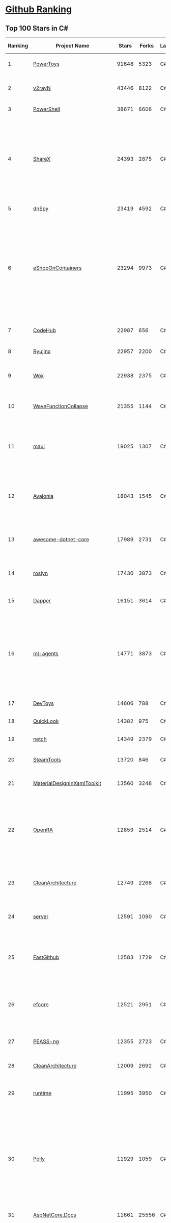 [Github Ranking](../README.md)
==========

## Top 100 Stars in C\#

| Ranking | Project Name | Stars | Forks | Language | Open Issues | Description | Last Commit |
| ------- | ------------ | ----- | ----- | -------- | ----------- | ----------- | ----------- |
| 1 | [PowerToys](https://github.com/microsoft/PowerToys) | 91648 | 5323 | C# | 4948 | Windows system utilities to maximize productivity | 2023-05-30T23:04:39Z |
| 2 | [v2rayN](https://github.com/2dust/v2rayN) | 43446 | 8122 | C# | 40 | A GUI client for Windows, support Xray core and v2fly core and others | 2023-05-23T05:58:15Z |
| 3 | [PowerShell](https://github.com/PowerShell/PowerShell) | 38671 | 6606 | C# | 3360 | PowerShell for every system! | 2023-05-29T13:57:27Z |
| 4 | [ShareX](https://github.com/ShareX/ShareX) | 24393 | 2875 | C# | 546 | ShareX is a free and open source program that lets you capture or record any area of your screen and share it with a single press of a key. It also allows uploading images, text or other types of files to many supported destinations you can choose from. | 2023-05-30T14:58:18Z |
| 5 | [dnSpy](https://github.com/dnSpy/dnSpy) | 23419 | 4592 | C# | 0 | .NET debugger and assembly editor | 2020-12-20T23:55:15Z |
| 6 | [eShopOnContainers](https://github.com/dotnet-architecture/eShopOnContainers) | 23294 | 9973 | C# | 30 | Cross-platform .NET sample microservices and container based application that runs on Linux Windows and macOS. Powered by .NET 7, Docker Containers and Azure Kubernetes Services. Supports Visual Studio, VS for Mac and CLI based environments with Docker CLI, dotnet CLI, VS Code or any other code editor. | 2023-05-24T00:41:49Z |
| 7 | [CodeHub](https://github.com/CodeHubApp/CodeHub) | 22987 | 656 | C# | 234 | CodeHub is an iOS application written using Xamarin | 2022-06-22T16:14:05Z |
| 8 | [Ryujinx](https://github.com/Ryujinx/Ryujinx) | 22957 | 2200 | C# | 456 | Experimental Nintendo Switch Emulator written in C# | 2023-05-31T00:59:37Z |
| 9 | [Wox](https://github.com/Wox-launcher/Wox) | 22938 | 2375 | C# | 991 | Launcher for Windows, an alternative to Alfred and Launchy. | 2022-12-27T10:47:18Z |
| 10 | [WaveFunctionCollapse](https://github.com/mxgmn/WaveFunctionCollapse) | 21355 | 1144 | C# | 1 | Bitmap & tilemap generation from a single example with the help of ideas from quantum mechanics | 2023-03-10T02:57:18Z |
| 11 | [maui](https://github.com/dotnet/maui) | 19025 | 1307 | C# | 2326 | .NET MAUI is the .NET Multi-platform App UI, a framework for building native device applications spanning mobile, tablet, and desktop. | 2023-05-31T01:54:19Z |
| 12 | [Avalonia](https://github.com/AvaloniaUI/Avalonia) | 18043 | 1545 | C# | 1248 | Develop Desktop, Embedded, Mobile and WebAssembly apps with C# and XAML. The most popular .NET Foundation community project. | 2023-05-31T02:49:51Z |
| 13 | [awesome-dotnet-core](https://github.com/thangchung/awesome-dotnet-core) | 17989 | 2731 | C# | 19 | :honeybee: A collection of awesome .NET core libraries, tools, frameworks and software | 2023-05-12T11:10:03Z |
| 14 | [roslyn](https://github.com/dotnet/roslyn) | 17430 | 3873 | C# | 8064 | The Roslyn .NET compiler provides C# and Visual Basic languages with rich code analysis APIs. | 2023-05-31T02:09:29Z |
| 15 | [Dapper](https://github.com/DapperLib/Dapper) | 16151 | 3614 | C# | 374 | Dapper - a simple object mapper for .Net | 2023-04-15T14:20:41Z |
| 16 | [ml-agents](https://github.com/Unity-Technologies/ml-agents) | 14771 | 3873 | C# | 134 | The Unity Machine Learning Agents Toolkit (ML-Agents) is an open-source project that enables games and simulations to serve as environments for training intelligent agents using deep reinforcement learning and imitation learning. | 2023-05-30T12:23:11Z |
| 17 | [DevToys](https://github.com/veler/DevToys) | 14606 | 788 | C# | 177 | A Swiss Army knife for developers. | 2023-05-31T02:55:25Z |
| 18 | [QuickLook](https://github.com/QL-Win/QuickLook) | 14382 | 975 | C# | 386 | Bring macOS “Quick Look” feature to Windows | 2023-05-25T09:33:32Z |
| 19 | [netch](https://github.com/netchx/netch) | 14349 | 2379 | C# | 10 | A simple proxy client | 2023-05-28T17:05:54Z |
| 20 | [SteamTools](https://github.com/BeyondDimension/SteamTools) | 13720 | 846 | C# | 529 | 🛠「Watt Toolkit」是一个开源跨平台的多功能 Steam 工具箱。 | 2023-05-30T13:23:51Z |
| 21 | [MaterialDesignInXamlToolkit](https://github.com/MaterialDesignInXAML/MaterialDesignInXamlToolkit) | 13560 | 3248 | C# | 143 | Google's Material Design in XAML & WPF, for C# & VB.Net.  | 2023-05-30T14:42:54Z |
| 22 | [OpenRA](https://github.com/OpenRA/OpenRA) | 12859 | 2514 | C# | 1460 | Open Source real-time strategy game engine for early Westwood games such as Command & Conquer: Red Alert written in C# using SDL and OpenGL. Runs on Windows, Linux, *BSD and Mac OS X. | 2023-05-30T17:41:46Z |
| 23 | [CleanArchitecture](https://github.com/ardalis/CleanArchitecture) | 12749 | 2268 | C# | 21 | Clean Architecture Solution Template: A starting point for Clean Architecture with ASP.NET Core | 2023-05-22T20:57:31Z |
| 24 | [server](https://github.com/bitwarden/server) | 12591 | 1090 | C# | 45 | The core infrastructure backend (API, database, Docker, etc). | 2023-05-31T01:04:51Z |
| 25 | [FastGithub](https://github.com/dotnetcore/FastGithub) | 12583 | 1729 | C# | 119 | github加速神器，解决github打不开、用户头像无法加载、releases无法上传下载、git-clone、git-pull、git-push失败等问题 | 2023-05-12T16:38:00Z |
| 26 | [efcore](https://github.com/dotnet/efcore) | 12521 | 2951 | C# | 1811 | EF Core is a modern object-database mapper for .NET. It supports LINQ queries, change tracking, updates, and schema migrations. | 2023-05-31T02:35:35Z |
| 27 | [PEASS-ng](https://github.com/carlospolop/PEASS-ng) | 12355 | 2723 | C# | 18 | PEASS - Privilege Escalation Awesome Scripts SUITE (with colors) | 2023-05-29T15:09:03Z |
| 28 | [CleanArchitecture](https://github.com/jasontaylordev/CleanArchitecture) | 12009 | 2692 | C# | 21 | Clean Architecture Solution Template for .NET 7 | 2023-05-23T23:24:31Z |
| 29 | [runtime](https://github.com/dotnet/runtime) | 11995 | 3950 | C# | 8357 | .NET is a cross-platform runtime for cloud, mobile, desktop, and IoT apps. | 2023-05-31T02:56:15Z |
| 30 | [Polly](https://github.com/App-vNext/Polly) | 11929 | 1059 | C# | 99 | Polly is a .NET resilience and transient-fault-handling library that allows developers to express policies such as Retry, Circuit Breaker, Timeout, Bulkhead Isolation, and Fallback in a fluent and thread-safe manner. From version 6.0.1, Polly targets .NET Standard 1.1 and 2.0+. | 2023-05-30T19:43:48Z |
| 31 | [AspNetCore.Docs](https://github.com/dotnet/AspNetCore.Docs) | 11661 | 25556 | C# | 387 | Documentation for ASP.NET Core | 2023-05-31T02:16:52Z |
| 32 | [N_m3u8DL-CLI](https://github.com/nilaoda/N_m3u8DL-CLI) | 11652 | 1918 | C# | 226 | [.NET] m3u8 downloader 开源的命令行m3u8/HLS/dash下载器，支持普通AES-128-CBC解密，多线程，自定义请求头等. 支持简体中文,繁体中文和英文. English Supported. | 2023-03-25T15:17:49Z |
| 33 | [CMWTAT_Digital_Edition](https://github.com/TGSAN/CMWTAT_Digital_Edition) | 11323 | 1635 | C# | 19 | CloudMoe Windows 10/11 Activation Toolkit get digital license, the best open source Win 10/11 activator in GitHub. GitHub 上最棒的开源 Win10/Win11 数字权利（数字许可证）激活工具！ | 2023-02-06T22:24:51Z |
| 34 | [lively](https://github.com/rocksdanister/lively) | 10987 | 875 | C# | 247 | Free and open-source software that allows users to set animated desktop wallpapers and screensavers powered by WinUI 3. | 2023-05-30T16:14:25Z |
| 35 | [AssetStudio](https://github.com/Perfare/AssetStudio) | 10907 | 2117 | C# | 177 | AssetStudio is a tool for exploring, extracting and exporting assets and assetbundles. | 2022-12-08T15:37:37Z |
| 36 | [abp](https://github.com/abpframework/abp) | 9979 | 3049 | C# | 537 | Open Source Web Application Framework for ASP.NET Core. Offers an opinionated architecture to build enterprise software solutions with best practices on top of the .NET and the ASP.NET Core platforms. Provides the fundamental infrastructure, production-ready startup templates, application modules, UI themes, tooling, guides and documentation. | 2023-05-31T02:48:33Z |
| 37 | [csharplang](https://github.com/dotnet/csharplang) | 9955 | 983 | C# | 426 | The official repo for the design of the C# programming language | 2023-05-30T22:32:32Z |
| 38 | [MonoGame](https://github.com/MonoGame/MonoGame) | 9525 | 2704 | C# | 711 | One framework for creating powerful cross-platform games. | 2023-05-27T17:46:44Z |
| 39 | [ArchiSteamFarm](https://github.com/JustArchiNET/ArchiSteamFarm) | 9434 | 1006 | C# | 0 | C# application with primary purpose of farming Steam cards from multiple accounts simultaneously. | 2023-05-30T23:36:39Z |
| 40 | [AutoMapper](https://github.com/AutoMapper/AutoMapper) | 9383 | 1715 | C# | 0 | A convention-based object-object mapper in .NET.  | 2023-05-22T17:11:31Z |
| 41 | [orleans](https://github.com/dotnet/orleans) | 9310 | 1971 | C# | 470 | Cloud Native application framework for .NET | 2023-05-27T16:06:33Z |
| 42 | [CefSharp](https://github.com/cefsharp/CefSharp) | 9307 | 2869 | C# | 44 | .NET (WPF and Windows Forms) bindings for the Chromium Embedded Framework | 2023-05-12T20:52:47Z |
| 43 | [winsw](https://github.com/winsw/winsw) | 9165 | 1363 | C# | 159 | A wrapper executable that can run any executable as a Windows service, in a permissive license. | 2023-04-14T05:56:54Z |
| 44 | [Jackett](https://github.com/Jackett/Jackett) | 9117 | 1067 | C# | 191 | API Support for your favorite torrent trackers | 2023-05-30T18:46:30Z |
| 45 | [RestSharp](https://github.com/restsharp/RestSharp) | 9084 | 2295 | C# | 15 | Simple REST and HTTP API Client for .NET | 2023-05-24T19:43:48Z |
| 46 | [choco](https://github.com/chocolatey/choco) | 9080 | 878 | C# | 741 | Chocolatey - the package manager for Windows | 2023-05-30T16:07:54Z |
| 47 | [BenchmarkDotNet](https://github.com/dotnet/BenchmarkDotNet) | 9042 | 887 | C# | 171 | Powerful .NET library for benchmarking | 2023-05-30T16:59:57Z |
| 48 | [FluentTerminal](https://github.com/felixse/FluentTerminal) | 8908 | 450 | C# | 245 | A Terminal Emulator based on UWP and web technologies. | 2023-03-22T20:02:30Z |
| 49 | [SignalR](https://github.com/SignalR/SignalR) | 8899 | 2291 | C# | 24 | Incredibly simple real-time web for .NET | 2023-03-15T16:47:40Z |
| 50 | [duplicati](https://github.com/duplicati/duplicati) | 8889 | 817 | C# | 893 | Store securely encrypted backups in the cloud! | 2023-05-30T19:20:22Z |
| 51 | [RestSharp](https://github.com/restsharp/RestSharp) | 9084 | 2295 | C# | 15 | Simple REST and HTTP API Client for .NET | 2023-05-24T19:43:48Z |
| 52 | [choco](https://github.com/chocolatey/choco) | 9080 | 878 | C# | 741 | Chocolatey - the package manager for Windows | 2023-05-30T16:07:54Z |
| 53 | [BenchmarkDotNet](https://github.com/dotnet/BenchmarkDotNet) | 9042 | 887 | C# | 171 | Powerful .NET library for benchmarking | 2023-05-30T16:59:57Z |
| 54 | [FluentTerminal](https://github.com/felixse/FluentTerminal) | 8908 | 450 | C# | 245 | A Terminal Emulator based on UWP and web technologies. | 2023-03-22T20:02:30Z |
| 55 | [SignalR](https://github.com/SignalR/SignalR) | 8899 | 2291 | C# | 24 | Incredibly simple real-time web for .NET | 2023-03-15T16:47:40Z |
| 56 | [duplicati](https://github.com/duplicati/duplicati) | 8889 | 817 | C# | 893 | Store securely encrypted backups in the cloud! | 2023-05-30T19:20:22Z |
| 57 | [eShopOnWeb](https://github.com/dotnet-architecture/eShopOnWeb) | 8850 | 4547 | C# | 5 | Sample ASP.NET Core 6.0 reference application, powered by Microsoft, demonstrating a layered application architecture with monolithic deployment model. Download the eBook PDF from docs folder. | 2023-05-23T18:55:24Z |
| 58 | [MahApps.Metro](https://github.com/MahApps/MahApps.Metro) | 8738 | 2429 | C# | 71 | A framework that allows developers to cobble together a better UI for their own WPF applications with minimal effort. | 2023-05-17T12:28:08Z |
| 59 | [Captura](https://github.com/MathewSachin/Captura) | 8527 | 1632 | C# | 109 | Capture Screen, Audio, Cursor, Mouse Clicks and Keystrokes | 2023-04-09T14:52:52Z |
| 60 | [modular-monolith-with-ddd](https://github.com/kgrzybek/modular-monolith-with-ddd) | 8492 | 1288 | C# | 41 | Full Modular Monolith application with Domain-Driven Design approach. | 2023-01-23T06:54:13Z |
| 61 | [machinelearning](https://github.com/dotnet/machinelearning) | 8439 | 1827 | C# | 789 | ML.NET is an open source and cross-platform machine learning framework for .NET. | 2023-05-29T12:36:24Z |
| 62 | [Hangfire](https://github.com/HangfireIO/Hangfire) | 8270 | 1594 | C# | 731 | An easy way to perform background job processing in .NET and .NET Core applications. No Windows Service or separate process required | 2023-05-30T12:00:21Z |
| 63 | [Terminal.Gui](https://github.com/gui-cs/Terminal.Gui) | 8212 | 604 | C# | 120 | Cross Platform Terminal UI toolkit for .NET | 2023-05-30T23:24:27Z |
| 64 | [FluentValidation](https://github.com/FluentValidation/FluentValidation) | 8161 | 1138 | C# | 1 | A popular .NET validation library for building strongly-typed validation rules. | 2023-05-25T08:29:51Z |
| 65 | [nopCommerce](https://github.com/nopSolutions/nopCommerce) | 8131 | 4636 | C# | 55 | ASP.NET Core eCommerce software. nopCommerce is a free and open-source shopping cart. | 2023-05-30T11:24:05Z |
| 66 | [Humanizer](https://github.com/Humanizr/Humanizer) | 7745 | 906 | C# | 203 | Humanizer meets all your .NET needs for manipulating and displaying strings, enums, dates, times, timespans, numbers and quantities | 2023-05-24T13:58:06Z |
| 67 | [Bili.Uwp](https://github.com/Richasy/Bili.Uwp) | 7726 | 503 | C# | 165 | 适用于新系统UI的哔哩 | 2023-05-24T13:44:46Z |
| 68 | [practical-aspnetcore](https://github.com/dodyg/practical-aspnetcore) | 7716 | 1027 | C# | 168 | Practical samples of ASP.NET Core 2.1, 2.2, 3.1, 5.0, 6.0, 7.0 and 8.0 preview 4 projects you can use. Readme contains explanations on all projects. | 2023-05-11T07:08:13Z |
| 69 | [uno](https://github.com/unoplatform/uno) | 7671 | 631 | C# | 1374 | Build Mobile, Desktop and WebAssembly apps with C# and XAML. Today. Open source and professionally supported. | 2023-05-31T00:58:21Z |
| 70 | [ContextMenuManager](https://github.com/BluePointLilac/ContextMenuManager) | 7628 | 440 | C# | 67 | 🖱️ 纯粹的Windows右键菜单管理程序 | 2023-04-13T01:18:12Z |
| 71 | [Notepads](https://github.com/0x7c13/Notepads) | 7616 | 433 | C# | 285 | A modern, lightweight text editor with a minimalist design. | 2023-05-25T10:57:13Z |
| 72 | [mRemoteNG](https://github.com/mRemoteNG/mRemoteNG) | 7533 | 1351 | C# | 766 | mRemoteNG is the next generation of mRemote, open source, tabbed, multi-protocol, remote connections manager. | 2023-04-11T21:51:18Z |
| 73 | [ReactiveUI](https://github.com/reactiveui/ReactiveUI) | 7513 | 1121 | C# | 79 | An advanced, composable, functional reactive model-view-viewmodel framework for all .NET platforms that is inspired by functional reactive programming. ReactiveUI allows you to  abstract mutable state away from your user interfaces, express the idea around a feature in one readable place and improve the testability of your application. | 2023-05-11T00:50:07Z |
| 74 | [Lean](https://github.com/QuantConnect/Lean) | 7500 | 2841 | C# | 222 | Lean Algorithmic Trading Engine by QuantConnect (Python, C#) | 2023-05-30T23:53:25Z |
| 75 | [LiteDB](https://github.com/mbdavid/LiteDB) | 7490 | 1126 | C# | 574 | LiteDB - A .NET NoSQL Document Store in a single data file - https://www.litedb.org | 2023-04-26T08:56:36Z |
| 76 | [EarTrumpet](https://github.com/File-New-Project/EarTrumpet) | 7426 | 474 | C# | 34 | EarTrumpet - Volume Control for Windows | 2023-05-30T21:22:28Z |
| 77 | [blockchain](https://github.com/dvf/blockchain) | 7406 | 2660 | C# | 69 | A simple Blockchain in Python | 2023-01-04T17:21:04Z |
| 78 | [ailab](https://github.com/microsoft/ailab) | 7402 | 1383 | C# | 27 | Experience, Learn and Code the latest breakthrough innovations with Microsoft AI | 2023-05-30T20:35:14Z |
| 79 | [Bogus](https://github.com/bchavez/Bogus) | 7276 | 420 | C# | 34 | :card_index: A simple fake data generator for C#, F#, and VB.NET. Based on and ported from the famed faker.js. | 2023-04-21T03:42:05Z |
| 80 | [refit](https://github.com/reactiveui/refit) | 7194 | 692 | C# | 153 | The automatic type-safe REST library for .NET Core, Xamarin and .NET. Heavily inspired by Square's Retrofit library, Refit turns your REST API into a live interface. | 2023-05-30T23:39:21Z |
| 81 | [ET](https://github.com/egametang/ET) | 7109 | 2617 | C# | 53 | Unity3D Client And C# Server Framework | 2023-05-28T11:56:10Z |
| 82 | [spectre.console](https://github.com/spectreconsole/spectre.console) | 7072 | 345 | C# | 137 | A .NET library that makes it easier to create beautiful console applications. | 2023-05-25T11:51:55Z |
| 83 | [gitextensions](https://github.com/gitextensions/gitextensions) | 6979 | 2036 | C# | 624 | Git Extensions is a standalone UI tool for managing git repositories. It also integrates with Windows Explorer and Microsoft Visual Studio (2015/2017/2019). | 2023-05-31T00:13:21Z |
| 84 | [Quasar](https://github.com/quasar/Quasar) | 6827 | 2192 | C# | 139 | Remote Administration Tool for Windows | 2023-03-12T16:28:35Z |
| 85 | [jynew](https://github.com/jynew/jynew) | 6820 | 1527 | C# | 31 | JinYongLegend-like RPG Game Framework with full Modding support | 2023-05-14T14:53:02Z |
| 86 | [QuestPDF](https://github.com/QuestPDF/QuestPDF) | 6760 | 370 | C# | 136 | QuestPDF is a modern open-source .NET library for PDF document generation. Offering comprehensive layout engine powered by concise and discoverable C# Fluent API. Easily generate PDF reports, invoices, exports, etc. | 2023-05-30T11:32:57Z |
| 87 | [Electron.NET](https://github.com/ElectronNET/Electron.NET) | 6747 | 685 | C# | 46 | :electron: Build cross platform desktop apps with ASP.NET Core (Razor Pages, MVC, Blazor). | 2023-05-24T01:49:02Z |
| 88 | [Bulk-Crap-Uninstaller](https://github.com/Klocman/Bulk-Crap-Uninstaller) | 6693 | 390 | C# | 46 | Remove large amounts of unwanted applications quickly. | 2023-05-21T20:53:12Z |
| 89 | [reverse-proxy](https://github.com/microsoft/reverse-proxy) | 6643 | 656 | C# | 134 | A toolkit for developing high-performance HTTP reverse proxy applications. | 2023-05-30T21:37:16Z |
| 90 | [OrchardCore](https://github.com/OrchardCMS/OrchardCore) | 6578 | 2153 | C# | 1230 | Orchard Core is an open-source modular and multi-tenant application framework built with ASP.NET Core, and a content management system (CMS) built on top of that framework. | 2023-05-30T23:03:24Z |
| 91 | [ImageSharp](https://github.com/SixLabors/ImageSharp) | 6546 | 797 | C# | 47 | :camera: A modern, cross-platform, 2D Graphics library for .NET | 2023-05-30T07:34:39Z |
| 92 | [ShadowsocksR-Windows](https://github.com/HMBSbige/ShadowsocksR-Windows) | 6530 | 1112 | C# | 0 | Ship of Theseus | 2023-05-30T14:08:58Z |
| 93 | [Dependencies](https://github.com/lucasg/Dependencies) | 6481 | 565 | C# | 86 | A rewrite of the old legacy software "depends.exe" in C# for Windows devs to troubleshoot dll load dependencies issues. | 2023-05-05T16:57:27Z |
| 94 | [AspNetCoreDiagnosticScenarios](https://github.com/davidfowl/AspNetCoreDiagnosticScenarios) | 6472 | 627 | C# | 23 | This repository has examples of broken patterns in ASP.NET Core applications | 2023-01-24T03:41:39Z |
| 95 | [UniRx](https://github.com/neuecc/UniRx) | 6451 | 840 | C# | 189 | Reactive Extensions for Unity | 2023-03-25T02:05:13Z |
| 96 | [EverythingToolbar](https://github.com/srwi/EverythingToolbar) | 6223 | 316 | C# | 27 | Everything integration for the Windows taskbar. | 2023-05-31T02:36:25Z |
| 97 | [imewlconverter](https://github.com/studyzy/imewlconverter) | 6123 | 582 | C# | 72 | ”深蓝词库转换“ 一款开源免费的输入法词库转换程序 | 2023-04-21T18:37:13Z |
| 98 | [clean-code-dotnet](https://github.com/thangchung/clean-code-dotnet) | 6094 | 954 | C# | 15 | :bathtub:  Clean Code concepts and tools adapted for .NET  | 2023-04-29T11:53:18Z |
| 99 | [CAP](https://github.com/dotnetcore/CAP) | 6028 | 1216 | C# | 6 | Distributed transaction solution in micro-service base on eventually consistency, also an eventbus with Outbox pattern | 2023-05-29T15:07:50Z |
| 100 | [reactive](https://github.com/dotnet/reactive) | 5980 | 696 | C# | 102 | The Reactive Extensions for .NET | 2023-05-30T08:12:58Z |

